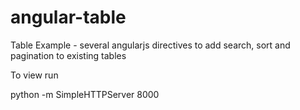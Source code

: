 # angular-table

Table Example - several angularjs directives to add search, sort and pagination to existing tables

To view run 

python -m SimpleHTTPServer 8000
